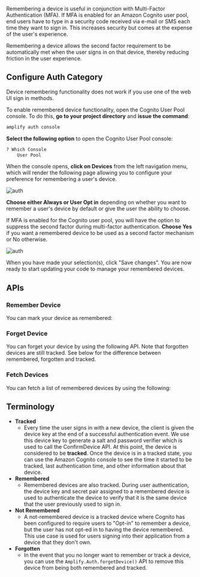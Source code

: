 Remembering a device is useful in conjunction with Multi-Factor Authentication (MFA).  If MFA is enabled for an Amazon Cognito user pool, end users have to type in a security code received via e-mail or SMS each time they want to sign in.  This increases security but comes at the expense of the user's experience.

Remembering a device allows the second factor requirement to be automatically met when the user signs in on that device, thereby reducing friction in the user experience.

## Configure Auth Category
<amplify-callout> Device remembering functionality does not work if you use one of the web UI sign in methods. </amplify-callout>

To enable remembered device functionality, open the Cognito User Pool console.  To do this, **go to your project directory** and **issue the command**:
```bash
amplify auth console
```

**Select the following option** to open the Cognito User Pool console:
```bash
? Which Console
    User Pool
```

When the console opens, **click on Devices** from the left navigation menu, which will render the following page allowing you to configure your preference for remembering a user's device.

![auth](~/images/auth/webconsole_remember1.png)

**Choose either Always or User Opt in** depending on whether you want to remember a user's device by default or give the user the ability to choose.

If MFA is enabled for the Cognito user pool, you will have the option to suppress the second factor during multi-factor authentication.  **Choose Yes** if you want a remembered device to be used as a second factor mechanism or No otherwise.

![auth](~/images/auth/webconsole_remember2.png)

When you have made your selection(s), click "Save changes".  You are now ready to start updating your code to manage your remembered devices.

## APIs
### Remember Device
You can mark your device as remembered: <inline-fragment platform="ios" src="~/lib/auth/fragments/ios/device_features/10_rememberDevice.md"></inline-fragment> <inline-fragment platform="android" src="~/lib/auth/fragments/android/device_features/10_rememberDevice.md"></inline-fragment>

### Forget Device
You can forget your device by using the following API.  Note that forgotten devices are still tracked.  See below for the difference between remembered, forgotten and tracked. <inline-fragment platform="ios" src="~/lib/auth/fragments/ios/device_features/20_forgetDevice.md"></inline-fragment> <inline-fragment platform="android" src="~/lib/auth/fragments/android/device_features/20_forgetDevice.md"></inline-fragment>

### Fetch Devices
You can fetch a list of remembered devices by using the following: <inline-fragment platform="ios" src="~/lib/auth/fragments/ios/device_features/30_fetchDevice.md"></inline-fragment> <inline-fragment platform="android" src="~/lib/auth/fragments/android/device_features/30_fetchDevice.md"></inline-fragment>

## Terminology
* **Tracked**
  * Every time the user signs in with a new device, the client is given the device key at the end of a successful authentication event.  We use this device key to generate a salt and password verifier which is used to call the ConfirmDevice API.  At this point, the device is considered to be **tracked**.  Once the device is in a tracked state, you can use the Amazon Cognito console to see the time it started to be tracked, last authentication time, and other information about that device.
* **Remembered**
  * Remembered devices are also tracked. During user authentication, the device key and secret pair assigned to a remembered device is used to authenticate the device to verify that it is the same device that the user previously used to sign in.
* **Not Remembered**
  * A not-remembered device is a tracked device where Cognito has been configured to require users to "Opt-in" to remember a device, but the user has not opt-ed in to having the device remembered.  This use case is used for users signing into their application from a device that they don't own.
* **Forgotten**
  * In the event that you no longer want to remember or track a device, you can use the `Amplify.Auth.forgetDevice()` API to remove this device from being both remembered and tracked.
